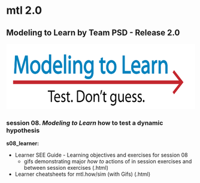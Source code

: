 # mtl 2.0

## Modeling to Learn by Team PSD - Release 2.0

<img src = "https://github.com/lzim/teampsd/blob/master/resources/logos/mtl_testdontguess_sm.png"
     height = "175" width = "650">

### session 08. *Modeling to Learn* how to test a **dynamic hypothesis**

**s08_learner:**

- Learner SEE Guide - Learning objectives and exercises for session 08
  - gifs demonstrating major *how to* actions of in session exercises and between session exercises (.html)
- Learner cheatsheets for mtl.how/sim (with Gifs) (.html)
